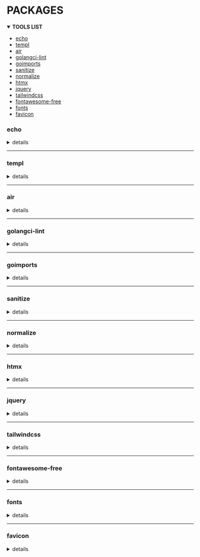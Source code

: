 <h1> PACKAGES </h1>

<details open>
<summary><strong>TOOLS LIST</strong></summary>

- [echo](#echo)
- [templ](#templ)
- [air](#air)
- [golangci-lint](#golangci-lint)
- [goimports](#goimports)
- [sanitize](#sanitize)
- [normalize](#normalize)
- [htmx](#htmx)
- [jquery](#jquery)
- [tailwindcss](#tailwindcss)
- [fontawesome-free](#fontawesome-free)
- [fonts](#fonts)
- [favicon](#favicon)

</details>

### echo

<details>
<summary>details</summary>

[package](https://pkg.go.dev/github.com/labstack/echo/v4) -
[repo](https://github.com/labstack/echo)

```go
go get github.com/labstack/echo/v4
```

</details>

---

### templ

<details>
<summary>details</summary>

[package](https://pkg.go.dev/github.com/a-h/templ) -
[repo](https://github.com/a-h/templ/)

```go
go install github.com/a-h/templ/cmd/templ@latest
```

</details>

---

### air

<details>
<summary>details</summary>

[package](https://pkg.go.dev/github.com/cosmtrek/air) -
[repo](https://github.com/cosmtrek/air)

```go
go install github.com/cosmtrek/air@latest
```

</details>

---

### golangci-lint

<details>
<summary>details</summary>

[package](https://pkg.go.dev/github.com/golangci/golangci-lint) -
[repo](https://github.com/golangci/golangci-lint)

```bash
curl -sSfL https://raw.githubusercontent.com/golangci/golangci-lint/master/install.sh | sh -s -- -b $(go env GOPATH)/bin v1.55.2

```

</details>

---

### goimports

<details>
<summary>details</summary>

[package](https://pkg.go.dev/golang.org/x/tools/cmd/goimports) -
[repo](https://cs.opensource.google/go/x/tools)

```go
go install golang.org/x/tools/cmd/goimports@latest
```

</details>

---

### sanitize

<details>
<summary>details</summary>

[package](https://www.jsdelivr.com/package/npm/sanitize.css) -
[repo](https://github.com/csstools/sanitize.css/)

```html
<link
  rel="stylesheet"
  href="https://cdn.jsdelivr.net/npm/sanitize.css@13.0.0/sanitize.min.css"
/>
```

</details>

---

### normalize

<details>
<summary>details</summary>

[package](https://www.jsdelivr.com/package/npm/normalize.css) -
[repo](https://github.com/necolas/normalize.css/)

```html
<link
  rel="stylesheet"
  href="https://cdn.jsdelivr.net/npm/normalize.css@8.0.1/normalize.min.css"
/>
```

</details>

---

### htmx

<details>
<summary>details</summary>

[package](https://www.jsdelivr.com/package/npm/htmx.org) -
[repo](https://github.com/bigskysoftware/htmx/)

```html
<script src="https://cdn.jsdelivr.net/npm/htmx.org@1.9.10/dist/ext/ws.min.js"></script>
```

</details>

---

### jquery

<details>
<summary>details</summary>

[package](https://www.jsdelivr.com/package/npm/jquery) -
[repo](https://github.com/jquery/jquery/)

```html
<script
  src="https://cdn.jsdelivr.net/npm/jquery@3.7.1/dist/jquery.min.js"
  integrity="sha256-/JqT3SQfawRcv/BIHPThkBvs0OEvtFFmqPF/lYI/Cxo="
  crossorigin="anonymous"
></script>
```

</details>

---

### tailwindcss

<details>
<summary>details</summary>

[package](https://www.jsdelivr.com/package/npm/tailwindcss) -
[repo](https://github.com/tailwindlabs/tailwindcss/)

```html
<script src="https://cdn.jsdelivr.net/npm/tailwindcss@3.4.1/lib/index.min.js"></script>

<link
  rel="stylesheet"
  href="https://cdn.jsdelivr.net/npm/tailwindcss@3.4.1/base.min.css"
/>
```

</details>

---

### fontawesome-free

<details>
<summary>details</summary>

[package](https://www.jsdelivr.com/package/npm/@fortawesome/fontawesome-free) -
[repo](https://github.com/FortAwesome/Font-Awesome/)

```html
<script
  src="https://cdn.jsdelivr.net/npm/@fortawesome/fontawesome-free@6.5.1/js/fontawesome.min.js"
  integrity="sha256-6/VL/zgaVQLFCpqy4il6oVm6EB1Ts5fDz6XTHzJMscI="
  crossorigin="anonymous"
></script>

<link
  rel="stylesheet"
  href="https://cdn.jsdelivr.net/npm/@fortawesome/fontawesome-free@6.5.1/css/fontawesome.min.css"
  integrity="sha256-jrW0TOWXGlAeWheVTEZLgKugxGBGdbVgOn9FZFmviKE="
  crossorigin="anonymous"
/>
```

</details>

---

### fonts

<details>
<summary>details</summary>

[Monaspace package](https://github.com/githubnext/monaspace/releases/latest) -
[Monaspace repo](https://github.com/githubnext/monaspace) -
[Inter package](https://fonts.google.com/specimen/Inter) -
[Inter repo](https://github.com/rsms/inter/)

```bash
# install font
wget $(curl -s https://api.github.com/repos/githubnext/monaspace/releases/latest | grep 'browser_' | cut -d\" -f4)

# copy all fonts from ./otf to ~/.local/share/fonts
cp ./fonts/otf/* ~/.local/share/fonts

# copy variable fonts from ./variable to ~/.local/share/fonts
cp ./fonts/variable/* ~/.local/share/fonts

# Build font information caches
fc-cache -f
```

```html
<link rel="preconnect" href="https://fonts.googleapis.com" />
<link rel="preconnect" href="https://fonts.gstatic.com" crossorigin />
<link
  href="https://fonts.googleapis.com/css2?family=Inter:wght@100;200;300;400;500;600;700;800;900&display=swap"
  rel="stylesheet"
/>
```

</details>

---

### favicon

<details>
<summary>details</summary>

[favicon](https://realfavicongenerator.net/svg-favicon/)
[icones](https://icones.js.org/collection/all/)

</details>
